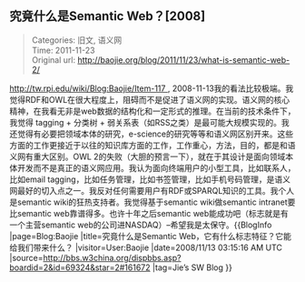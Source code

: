 究竟什么是Semantic Web？[2008]
---
    
> Categories: 旧文, 语义网  
> Time: 2011-11-23  
> Original url: <http://baojie.org/blog/2011/11/23/what-is-semantic-web-2/>
    
http://tw.rpi.edu/wiki/Blog:Baojie/Item-117 , 2008-11-13我的看法比较极端。我觉得RDF和OWL在很大程度上，阻碍而不是促进了语义网的实现。语义网的核心精神，在我看无非是web数据的结构化和一定形式的推理。在当前的技术条件下，我觉得 tagging + 分类树 + 弱关系表（如RSS之类）是最可能大规模实现的。我还觉得有必要把领域本体的研究，e-science的研究等等和语义网区别开来。这些方面的工作更接近于以往的知识库方面的工作，工作重心，方法，目的，都是和语义网有重大区别。OWL 2的失败（大胆的预言一下），就在于其设计是面向领域本体开发而不是真正的语义网应用。我认为面向终端用户的小型工具，比如联系人，比如email tagging，比如任务管理，比如书签管理，比如手机号码管理，是语义网最好的切入点之一。我反对任何需要用户有RDF或SPARQL知识的工具。我个人是semantic wiki的狂热支持者。我觉得基于semantic wiki做semantic intranet要比semantic web靠谱得多。也许十年之后semantic web能成功吧（标志就是有一个主营semantic web的公司进NASDAQ）–希望我是太保守。{{BlogInfo |page=Blog:Baojie |title=究竟什么是Semantic Web，它有什么标志特征？它能给我们带来什么？ |visitor=User:Baojie |date=2008/11/13 03:15:16 AM UTC |source=http://bbs.w3china.org/dispbbs.asp?boardid=2&id=69324&star=2#161672 |tag=Jie’s SW Blog }}     
    